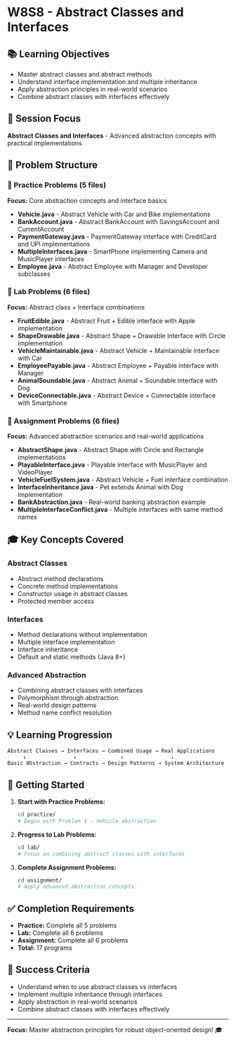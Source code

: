 # W8S8 - Abstract Classes and Interfaces

## 📚 Learning Objectives
- Master abstract classes and abstract methods
- Understand interface implementation and multiple inheritance
- Apply abstraction principles in real-world scenarios
- Combine abstract classes with interfaces effectively

## 🎯 Session Focus
**Abstract Classes and Interfaces** - Advanced abstraction concepts with practical implementations

## 📁 Problem Structure

### 🔧 Practice Problems (5 files)
**Focus:** Core abstraction concepts and interface basics
- **Vehicle.java** - Abstract Vehicle with Car and Bike implementations
- **BankAccount.java** - Abstract BankAccount with SavingsAccount and CurrentAccount
- **PaymentGateway.java** - PaymentGateway interface with CreditCard and UPI implementations
- **MultipleInterfaces.java** - SmartPhone implementing Camera and MusicPlayer interfaces
- **Employee.java** - Abstract Employee with Manager and Developer subclasses

### 🧪 Lab Problems (6 files)
**Focus:** Abstract class + Interface combinations
- **FruitEdible.java** - Abstract Fruit + Edible interface with Apple implementation
- **ShapeDrawable.java** - Abstract Shape + Drawable interface with Circle implementation
- **VehicleMaintainable.java** - Abstract Vehicle + Maintainable interface with Car
- **EmployeePayable.java** - Abstract Employee + Payable interface with Manager
- **AnimalSoundable.java** - Abstract Animal + Soundable interface with Dog
- **DeviceConnectable.java** - Abstract Device + Connectable interface with Smartphone

### 📝 Assignment Problems (6 files)
**Focus:** Advanced abstraction scenarios and real-world applications
- **AbstractShape.java** - Abstract Shape with Circle and Rectangle implementations
- **PlayableInterface.java** - Playable interface with MusicPlayer and VideoPlayer
- **VehicleFuelSystem.java** - Abstract Vehicle + Fuel interface combination
- **InterfaceInheritance.java** - Pet extends Animal with Dog implementation
- **BankAbstraction.java** - Real-world banking abstraction example
- **MultipleInterfaceConflict.java** - Multiple interfaces with same method names

## 🎓 Key Concepts Covered

### Abstract Classes
- Abstract method declarations
- Concrete method implementations
- Constructor usage in abstract classes
- Protected member access

### Interfaces
- Method declarations without implementation
- Multiple interface implementation
- Interface inheritance
- Default and static methods (Java 8+)

### Advanced Abstraction
- Combining abstract classes with interfaces
- Polymorphism through abstraction
- Real-world design patterns
- Method name conflict resolution

## 💡 Learning Progression

```
Abstract Classes → Interfaces → Combined Usage → Real Applications
     ↓               ↓              ↓               ↓
Basic Abstraction → Contracts → Design Patterns → System Architecture
```

## 🚀 Getting Started

1. **Start with Practice Problems:**
   ```bash
   cd practice/
   # Begin with Problem 1 - Vehicle abstraction
   ```

2. **Progress to Lab Problems:**
   ```bash
   cd lab/
   # Focus on combining abstract classes with interfaces
   ```

3. **Complete Assignment Problems:**
   ```bash
   cd assignment/
   # Apply advanced abstraction concepts
   ```

## ✅ Completion Requirements
- **Practice:** Complete all 5 problems
- **Lab:** Complete all 6 problems  
- **Assignment:** Complete all 6 problems
- **Total:** 17 programs

## 🎯 Success Criteria
- Understand when to use abstract classes vs interfaces
- Implement multiple inheritance through interfaces
- Apply abstraction in real-world scenarios
- Combine abstract classes with interfaces effectively

---
**Focus:** Master abstraction principles for robust object-oriented design! 🎓